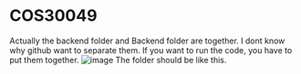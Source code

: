 # COS30049
Actually the backend folder and Backend folder are together. I dont know why github want to separate them. If you want to run the code, you have to put them together.
![image](https://github.com/user-attachments/assets/7955aae7-668c-438b-83a3-2b61f71b4b8e)
The folder should be like this.
